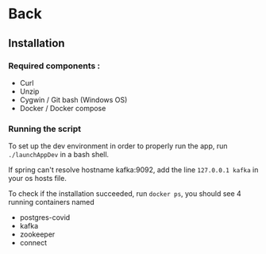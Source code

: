 # Back

## Installation

### Required components :
- Curl
- Unzip 
- Cygwin / Git bash (Windows OS)
- Docker / Docker compose

### Running the script

To set up the dev environment in order to properly run the app, run ```./launchAppDev``` in a bash shell.

If spring can't resolve hostname kafka:9092, add the line
```127.0.0.1 kafka``` in your os hosts file.

To check if the installation succeeded, run ```docker ps```, you should see 4 running containers named
- postgres-covid
- kafka
- zookeeper
- connect